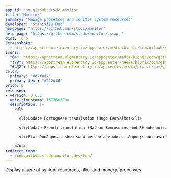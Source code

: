 ```yaml
---
app_id: com.github.stsdc.monitor
title: "Monitor"
summary: "Manage processes and monitor system resources"
developer: "Stanisław Dac"
homepage: "https://github.com/stsdc/monitor"
help_page: "https://github.com/stsdc/monitor/issues"
dist: juno
screenshots:
  - https://appstream.elementary.io/appcenter/media/bionic/com/github/stsdc.monitor/BCA1C3D6C13BC47834CDFA764113320E/screenshots/image-1_orig.png
icons:
  "64": https://appstream.elementary.io/appcenter/media/bionic/com/github/stsdc.monitor/BCA1C3D6C13BC47834CDFA764113320E/icons/64x64/com.github.stsdc.monitor_com.github.stsdc.monitor.png
  "128": https://appstream.elementary.io/appcenter/media/bionic/com/github/stsdc.monitor/BCA1C3D6C13BC47834CDFA764113320E/icons/128x128/com.github.stsdc.monitor_com.github.stsdc.monitor.png
  "64@2": https://appstream.elementary.io/appcenter/media/bionic/com/github/stsdc.monitor/BCA1C3D6C13BC47834CDFA764113320E/icons/64x64@2/com.github.stsdc.monitor_com.github.stsdc.monitor.png
color:
  primary: "#d7f4d7"
  primary-text: "#242d40"
price: 0
releases:
- version: 0.6.1
  unix-timestamp: 1573603200
  description: |-
    <ul>

      <li>Update Portuguese translation (Hugo Carvalho)</li>

      <li>Update French translation (Nathan Bonnemains and Skeudwenn)</li>

      <li>Fix: Don&apos;t show swap percentage when it&apos;s not available (Ryo Nakano)</li>

    </ul>
redirect_from:
  - /com.github.stsdc.monitor.desktop/
---
```


<p>Display usage of system resources, filter and manage processes.</p>